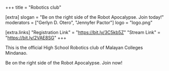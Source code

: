 +++
title = "Robotics club"

[extra]
slogan = "Be on the right side of the Robot Apocalypse. Join today!"
moderators = ["Gerlyn D. Otero", "Jennyfer Pactor"]
logo = "logo.png"

[extra.links]
"Registration Link" = "https://bit.ly/3C5kb5Z"
"Stream Link" = "https://bit.ly/2VAE8SG"
+++

This is the official High School Robotics club of Malayan Colleges Mindanao.

Be on the right side of  the Robot Apocalypse. Join now!